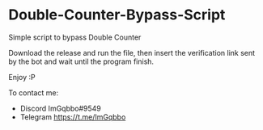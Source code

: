 # Double-Counter-Bypass-Script
Simple script to bypass Double Counter

Download the release and run the file, then insert the verification link sent by the bot and wait until the program finish.

Enjoy :P

To contact me: 
- Discord ImGqbbo#9549
- Telegram https://t.me/ImGqbbo
